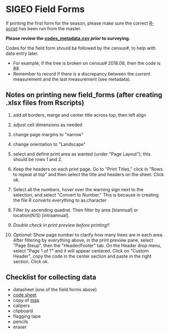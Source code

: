 # SIGEO Field Forms

If printing the first form for the season, please make sure the correct [R-script](https://github.com/SCBI-ForestGEO/Dendrobands/tree/master/Rscripts) has been run from the master.

**Please review the [codes_metadata.csv](https://github.com/SCBI-ForestGEO/Dendrobands/blob/master/metadata/codes_metadata.csv) _prior_ to surveying.**

Codes for the field form should be followed by the census#, to help with data entry later.
-	For example, if the tree is broken on census# 2018.08, then the code is B8.
- Remember to record if there is a discrepancy between the current measurement and the last measurement (see metadata).


## Notes on printing new field_forms (after creating .xlsx files from Rscripts)

1. add all borders, merge and center title across top, then left align

2. adjust cell dimensions as needed

3. change page margins to "narrow"

4. change orientation to "Landscape"

5. select and define print area as wanted (under "Page Layout"); this should be rows 1 and 2.

6. Keep the headers on each print page. Go to "Print Titles," click in "Rows to repeat at top" and then select the title and headers on the sheet. Click ok. 

7. Select all the numbers, hover over the warning sign next to the selection, and select "Convert to Number." This is because in creating the file R converts everything to as.character

8. Filter by ascending quadrat. Then filter by area [biannual] or location(N/S) [intraannual].

9. *Double check in print preview before printing!!*

10. *Optional:* Show page number to clarify how many trees are in each area. After filtering by everything above, in the print preview pane, select "Page Steup", then the "Header/Footer" tab. On the Header drop menu, select "Page 1 of ?" and it will appear centered. Click on "Custom Header", copy the code in the center section and paste in the right section. Click ok.


## Checklist for collecting data
- datasheet (one of the field forms above)
- [code sheet](https://github.com/SCBI-ForestGEO/Dendrobands/blob/master/metadata/codes_metadata.csv)
- copy of [map](https://github.com/SCBI-ForestGEO/Dendrobands/tree/master/protocols_field-resources/maps)
- calipers
- clipboard
- flagging tape
- pencils
- eraser

